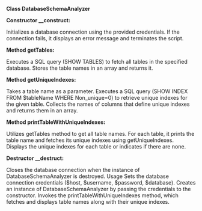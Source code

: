 **Class DatabaseSchemaAnalyzer**

**Constructor __construct:**

Initializes a database connection using the provided credentials.
If the connection fails, it displays an error message and terminates the script.

**Method getTables:**

Executes a SQL query (SHOW TABLES) to fetch all tables in the specified database.
Stores the table names in an array and returns it.

**Method getUniqueIndexes:**

Takes a table name as a parameter.
Executes a SQL query (SHOW INDEX FROM $tableName WHERE Non_unique=0) to retrieve unique indexes for the given table.
Collects the names of columns that define unique indexes and returns them in an array.

**Method printTableWithUniqueIndexes:**

Utilizes getTables method to get all table names.
For each table, it prints the table name and fetches its unique indexes using getUniqueIndexes.
Displays the unique indexes for each table or indicates if there are none.

**Destructor __destruct:**

Closes the database connection when the instance of DatabaseSchemaAnalyzer is destroyed.
Usage
Sets the database connection credentials ($host, $username, $password, $database).
Creates an instance of DatabaseSchemaAnalyzer by passing the credentials to the constructor.
Invokes the printTableWithUniqueIndexes method, which fetches and displays table names along with their unique indexes.

